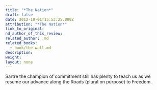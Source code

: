 ```yaml
---
title: "*The Nation*"
draft: false
date: 2012-10-01T15:53:25.000Z
attribution: "*The Nation*"
link_to_original:
nd_author_of_this_review:
related_author: .md
related_books:
  - book/the-wall.md
description:
weight:
layout: none
---
```

Sartre the champion of commitment still has plenty to teach us as we resume our advance along the Roads (plural on purpose) to Freedom.

